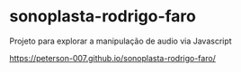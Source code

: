 # sonoplasta-rodrigo-faro
Projeto para explorar a manipulação de audio via Javascript


https://peterson-007.github.io/sonoplasta-rodrigo-faro/
